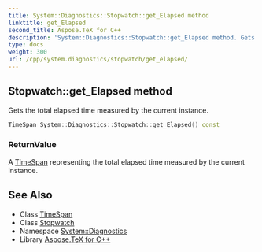 ```yaml
---
title: System::Diagnostics::Stopwatch::get_Elapsed method
linktitle: get_Elapsed
second_title: Aspose.TeX for C++
description: 'System::Diagnostics::Stopwatch::get_Elapsed method. Gets the total elapsed time measured by the current instance in C++.'
type: docs
weight: 300
url: /cpp/system.diagnostics/stopwatch/get_elapsed/
---
```

## Stopwatch::get_Elapsed method


Gets the total elapsed time measured by the current instance.

```cpp
TimeSpan System::Diagnostics::Stopwatch::get_Elapsed() const
```


### ReturnValue

A [TimeSpan](../../../system/timespan/) representing the total elapsed time measured by the current instance.

## See Also

* Class [TimeSpan](../../../system/timespan/)
* Class [Stopwatch](../)
* Namespace [System::Diagnostics](../../)
* Library [Aspose.TeX for C++](../../../)
